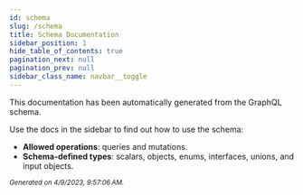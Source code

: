 ```yaml
---
id: schema
slug: /schema
title: Schema Documentation
sidebar_position: 1
hide_table_of_contents: true
pagination_next: null
pagination_prev: null
sidebar_class_name: navbar__toggle
---
```


This documentation has been automatically generated from the GraphQL schema.

Use the docs in the sidebar to find out how to use the schema:

- **Allowed operations**: queries and mutations.
- **Schema-defined types**: scalars, objects, enums, interfaces, unions, and input objects.

<small><i>Generated on 4/9/2023, 9:57:06 AM.</i></small>
